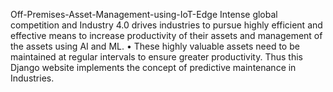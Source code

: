 Off-Premises-Asset-Management-using-IoT-Edge
Intense global competition and Industry 4.0 drives industries to pursue highly efficient and effective means to increase productivity of their assets and management of the assets using AI and ML. • These highly valuable assets need to be maintained at regular intervals to ensure greater productivity. Thus this Django website implements the concept of predictive maintenance in Industries.
